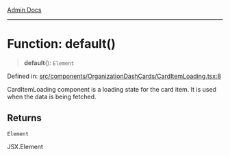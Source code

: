 [Admin Docs](/)

***

# Function: default()

> **default**(): `Element`

Defined in: [src/components/OrganizationDashCards/CardItemLoading.tsx:8](https://github.com/abhassen44/talawa-admin/blob/bb7b6d5252385a81ad100b897eb0cba4f7ba10d2/src/components/OrganizationDashCards/CardItemLoading.tsx#L8)

CardItemLoading component is a loading state for the card item. It is used when the data is being fetched.

## Returns

`Element`

JSX.Element
